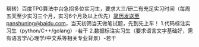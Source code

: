 帮转）百度TPG算法中台急招多位实习生，要求大三/研二有充足实习时间（每周五天至少实习三个月，实习6个月及以上优先）简历发送至panshuning@baidu.com，当天初筛当天做笔试题，先到先上车！
1.代码标注实习生（python/C++/golang）-若干
2.数据标注实习生（要求语言文字基础好，需有语言学/心理学/中文系等相关专业背景）-若干